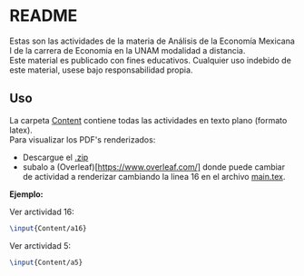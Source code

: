 # README
Estas son las actividades de la materia de Análisis de la Economía Mexicana I de la carrera de Economia en la UNAM modalidad a distancia.  
Este material es publicado con fines educativos.
Cualquier uso indebido de este material, usese bajo responsabilidad propia.  

## Uso
La carpeta [Content](/Content) contiene todas las actividades en texto plano (formato latex).  
Para visualizar los PDF's renderizados:
* Descargue el [.zip](https://github.com/Uriegas/Analisis-Economia-Mexicana/archive/refs/heads/master.zip)
* subalo a (Overleaf)[https://www.overleaf.com/] donde puede cambiar de actividad a renderizar cambiando la linea 16 en el archivo [main.tex](main.tex).

**Ejemplo:**

Ver arctividad 16:
```latex
\input{Content/a16}
```
Ver arctividad 5:
```latex
\input{Content/a5}
```
